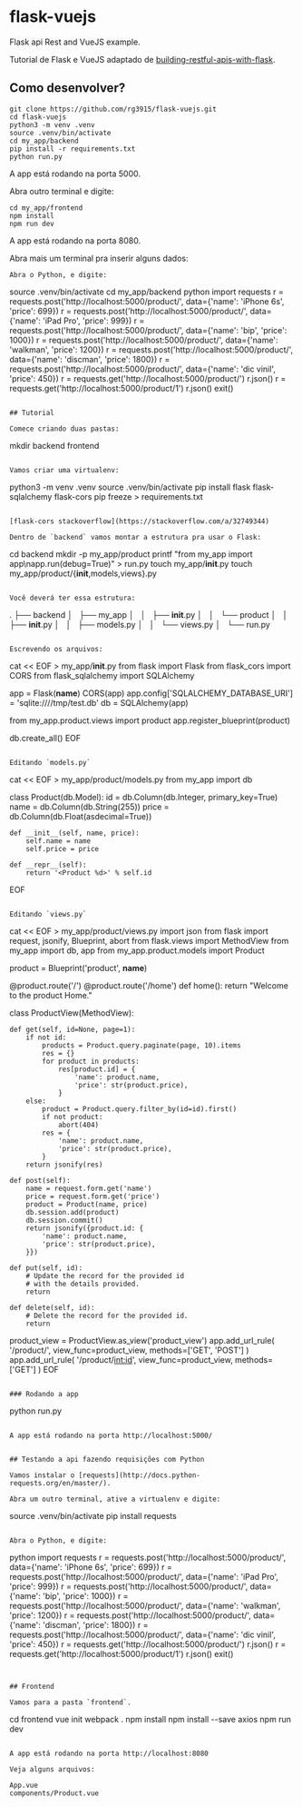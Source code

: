 # flask-vuejs

Flask api Rest and VueJS example.

Tutorial de Flask e VueJS adaptado de [building-restful-apis-with-flask](https://code.tutsplus.com/pt/tutorials/building-restful-apis-with-flask-diy--cms-26625).

## Como desenvolver?

```
git clone https://github.com/rg3915/flask-vuejs.git
cd flask-vuejs
python3 -m venv .venv
source .venv/bin/activate
cd my_app/backend
pip install -r requirements.txt
python run.py
```

A app está rodando na porta 5000.

Abra outro terminal e digite:

```
cd my_app/frontend
npm install
npm run dev
```

A app está rodando na porta 8080.

Abra mais um terminal pra inserir alguns dados:

```
Abra o Python, e digite:

```
source .venv/bin/activate
cd my_app/backend
python
import requests
r = requests.post('http://localhost:5000/product/', data={'name': 'iPhone 6s', 'price': 699})
r = requests.post('http://localhost:5000/product/', data={'name': 'iPad Pro', 'price': 999})
r = requests.post('http://localhost:5000/product/', data={'name': 'bip', 'price': 1000})
r = requests.post('http://localhost:5000/product/', data={'name': 'walkman', 'price': 1200})
r = requests.post('http://localhost:5000/product/', data={'name': 'discman', 'price': 1800})
r = requests.post('http://localhost:5000/product/', data={'name': 'dic vinil', 'price': 450})
r = requests.get('http://localhost:5000/product/')
r.json()
r = requests.get('http://localhost:5000/product/1')
r.json()
exit()
```

## Tutorial

Comece criando duas pastas:

```
mkdir backend frontend
```

Vamos criar uma virtualenv:

```
python3 -m venv .venv
source .venv/bin/activate
pip install flask flask-sqlalchemy flask-cors
pip freeze > requirements.txt
```

[flask-cors stackoverflow](https://stackoverflow.com/a/32749344)

Dentro de `backend` vamos montar a estrutura pra usar o Flask:

```
cd backend
mkdir -p my_app/product
printf "from my_app import app\napp.run(debug=True)" > run.py
touch my_app/__init__.py
touch my_app/product/{__init__,models,views}.py
```

Você deverá ter essa estrutura:

```
.
├── backend
│   ├── my_app
│   │   ├── __init__.py
│   │   └── product
│   │       ├── __init__.py
│   │       ├── models.py
│   │       └── views.py
│   └── run.py
```

Escrevendo os arquivos:

```
cat << EOF > my_app/__init__.py
from flask import Flask
from flask_cors import CORS
from flask_sqlalchemy import SQLAlchemy

app = Flask(__name__)
CORS(app)
app.config['SQLALCHEMY_DATABASE_URI'] = 'sqlite:////tmp/test.db'
db = SQLAlchemy(app)

from my_app.product.views import product
app.register_blueprint(product)

db.create_all()
EOF
```

Editando `models.py`

```
cat << EOF > my_app/product/models.py
from my_app import db

class Product(db.Model):
    id = db.Column(db.Integer, primary_key=True)
    name = db.Column(db.String(255))
    price = db.Column(db.Float(asdecimal=True))

    def __init__(self, name, price):
        self.name = name
        self.price = price

    def __repr__(self):
        return '<Product %d>' % self.id
EOF
```

Editando `views.py`

```
cat << EOF > my_app/product/views.py
import json
from flask import request, jsonify, Blueprint, abort
from flask.views import MethodView
from my_app import db, app
from my_app.product.models import Product

product = Blueprint('product', __name__)


@product.route('/')
@product.route('/home')
def home():
    return "Welcome to the product Home."


class ProductView(MethodView):

    def get(self, id=None, page=1):
        if not id:
            products = Product.query.paginate(page, 10).items
            res = {}
            for product in products:
                res[product.id] = {
                    'name': product.name,
                    'price': str(product.price),
                }
        else:
            product = Product.query.filter_by(id=id).first()
            if not product:
                abort(404)
            res = {
                'name': product.name,
                'price': str(product.price),
            }
        return jsonify(res)

    def post(self):
        name = request.form.get('name')
        price = request.form.get('price')
        product = Product(name, price)
        db.session.add(product)
        db.session.commit()
        return jsonify({product.id: {
            'name': product.name,
            'price': str(product.price),
        }})

    def put(self, id):
        # Update the record for the provided id
        # with the details provided.
        return

    def delete(self, id):
        # Delete the record for the provided id.
        return


product_view = ProductView.as_view('product_view')
app.add_url_rule(
    '/product/', view_func=product_view, methods=['GET', 'POST']
)
app.add_url_rule(
    '/product/<int:id>', view_func=product_view, methods=['GET']
)
EOF
```

### Rodando a app

```
python run.py
```

A app está rodando na porta http://localhost:5000/


## Testando a api fazendo requisições com Python

Vamos instalar o [requests](http://docs.python-requests.org/en/master/).

Abra um outro terminal, ative a virtualenv e digite:

```
source .venv/bin/activate
pip install requests
```

Abra o Python, e digite:

```
python
import requests
r = requests.post('http://localhost:5000/product/', data={'name': 'iPhone 6s', 'price': 699})
r = requests.post('http://localhost:5000/product/', data={'name': 'iPad Pro', 'price': 999})
r = requests.post('http://localhost:5000/product/', data={'name': 'bip', 'price': 1000})
r = requests.post('http://localhost:5000/product/', data={'name': 'walkman', 'price': 1200})
r = requests.post('http://localhost:5000/product/', data={'name': 'discman', 'price': 1800})
r = requests.post('http://localhost:5000/product/', data={'name': 'dic vinil', 'price': 450})
r = requests.get('http://localhost:5000/product/')
r.json()
r = requests.get('http://localhost:5000/product/1')
r.json()
exit()
```


## Frontend

Vamos para a pasta `frontend`.

```
cd frontend
vue init webpack .
npm install
npm install --save axios
npm run dev
```

A app está rodando na porta http://localhost:8080

Veja alguns arquivos:

App.vue
components/Product.vue
